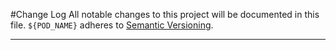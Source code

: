 #Change Log
All notable changes to this project will be documented in this file.
`${POD_NAME}` adheres to [Semantic Versioning](http://semver.org/).

--- 